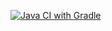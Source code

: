 [![Java CI with Gradle](https://github.com/Kocherg1nVA/AQA_hw_API-CI/actions/workflows/gradle.yml/badge.svg)](https://github.com/Kocherg1nVA/AQA_hw_API-CI/actions/workflows/gradle.yml)